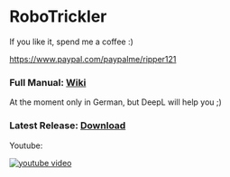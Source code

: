 # RoboTrickler
 
If you like it, spend me a coffee :)

https://www.paypal.com/paypalme/ripper121

### Full Manual: [Wiki](https://github.com/ripper121/RoboTrickler/wiki)

At the moment only in German, but DeepL will help you ;)

### Latest Release: [Download](https://github.com/ripper121/RoboTrickler/releases/latest)

Youtube:

[![youtube video](https://img.youtube.com/vi/XJgkiJFMUQI/0.jpg)](https://www.youtube.com/watch?v=XJgkiJFMUQI)
